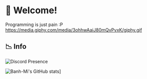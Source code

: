 # 👋 Welcome!
Programming is just pain :P
https://media.giphy.com/media/3ohhwAaiJ80mQvPvxK/giphy.gif
  
## 📉 Info

![Discord Presence](https://lanyard-profile-readme.vercel.app/api/374224735292358657)

![Banh-Mi's GitHub stats](https://github-readme-stats.vercel.app/api?username=superhyper12)]


